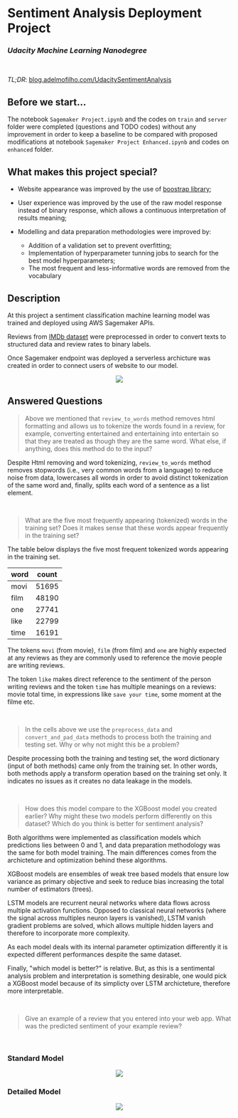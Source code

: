 # Sentiment Analysis Deployment Project
### *Udacity Machine Learning Nanodegree*

<br>

*TL;DR*: [blog.adelmofilho.com/UdacitySentimentAnalysis](blog.adelmofilho.com/UdacitySentimentAnalysis)

## Before we start...

The notebook `Sagemaker Project.ipynb` and the codes on `train` and `server` folder were completed (questions and TODO codes) without any improvement in order to keep a baseline to be compared with proposed modifications at notebook `Sagemaker Project Enhanced.ipynb` and codes on `enhanced` folder.

## What makes this project special?

- Website appearance was improved by the use of [boostrap library](https://getbootstrap.com/);

- User experience was improved by the use of the raw model response instead of binary response, which allows a continuous interpretation of results meaning;

- Modelling and data preparation methodologies were improved by:

    - Addition of a validation set to prevent overfitting;
    - Implementation of hyperparameter tunning jobs to search for the best model hyperparameters;
    - The most frequent and less-informative words are removed from the vocabulary

## Description

At this project a sentiment classification machine learning model was trained and deployed using AWS Sagemaker APIs. 

Reviews from [IMDb dataset](http://ai.stanford.edu/~amaas/data/sentiment/) were preprocessed in order to convert texts to structured data and review rates to binary labels.

Once Sagemaker endpoint was deployed a serverless archicture was created in order to connect users of website to our model.

<center>
<img src="https://i.imgur.com/89xoYJv.png">
</center>

## Answered Questions

> Above we mentioned that `review_to_words` method removes html formatting and allows us to tokenize the words found in a review, for example, converting entertained and entertaining into entertain so that they are treated as though they are the same word. What else, if anything, does this method do to the input?

Despite Html removing and word tokenizing, `review_to_words` method removes stopwords (i.e., very common words from a language) to reduce noise from data, lowercases all words in order to avoid distinct tokenization of the same word and, finally, splits each word of a sentence as a list element.

<br>

> What are the five most frequently appearing (tokenized) words in the training set? Does it makes sense that these words appear frequently in the training set?

The table below displays the five most frequent tokenized words appearing in the training set.

| word | count |
|------|-------|
| movi | 51695 |
| film | 48190 |
| one  | 27741 |
| like | 22799 |
| time | 16191 |

The tokens `movi` (from movie), `film` (from film) and `one` are highly expected at any reviews as they are commonly used to reference the movie people are writing reviews.

The token `like` makes direct reference to the sentiment of the person writing reviews and the token `time` has multiple meanings on a reviews: movie total time, in expressions like `save your time`, some moment at the filme etc.

<br>

> In the cells above we use the `preprocess_data` and `convert_and_pad_data` methods to process both the training and testing set. Why or why not might this be a problem?

Despite processing both the training and testing set, the word dictionary (input of both methods) came only from the training set. In other words, both methods apply a transform operation based on the training set only. It indicates no issues as it creates no data leakage in the models.

<br>

> How does this model compare to the XGBoost model you created earlier? Why might these two models perform differently on this dataset? Which do you think is better for sentiment analysis?

Both algorithms were implemented as classification models which predictions lies between 0 and 1, and data preparation methodology was the same for both model training. The main differences comes from the archicteture and optimization behind these algorithms.

XGBoost models are ensembles of weak tree based models that ensure low variance as primary objective and seek to reduce bias increasing the total number of estimators (trees). 

LSTM models are recurrent neural networks where data flows across multiple activation functions. Opposed to classical neural networks (where the signal across multiples neuron layers is vanished), LSTM vanish gradient problems are solved, which allows multiple hidden layers and therefore to incorporate more complexity.

As each model deals with its internal parameter optimization differently it is expected different performances despite the same dataset.

Finally, "which model is better?" is relative. But, as this is a sentimental analysis problem and interpretation is something desirable, one would pick a XGBoost model because of its simplicty over LSTM archicteture, therefore more interpretable.

<br>

> Give an example of a review that you entered into your web app. What was the predicted sentiment of your example review?

<br>

### Standard Model

<p align="center">
<img src="https://i.imgur.com/OOShk8E.gif">
    </p>

### Detailed Model

<p align="center">
<img src="https://i.imgur.com/SCd77Hs.gif">
    </p>